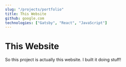 ```yaml
---
slug: "/projects/portfolio"
title: This Website
github: google.com
technologies: ["Gatsby", "React", "JavaScript"]
---
```


# This Website

So this project is actually this website. I built it doing stuff!

